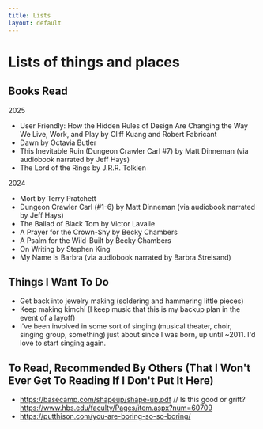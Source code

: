 ```yaml
---
title: Lists
layout: default
---
```


# Lists of things and places

## Books Read
2025
- User Friendly: How the Hidden Rules of Design Are Changing the Way We Live, Work, and Play by Cliff Kuang and Robert Fabricant
- Dawn by Octavia Butler
- This Inevitable Ruin (Dungeon Crawler Carl #7) by Matt Dinneman (via audiobook narrated by Jeff Hays)
- The Lord of the Rings by J.R.R. Tolkien

2024
- Mort by Terry Pratchett
- Dungeon Crawler Carl (#1-6) by Matt Dinneman (via audiobook narrated by Jeff Hays)
- The Ballad of Black Tom by Victor Lavalle
- A Prayer for the Crown-Shy by Becky Chambers
- A Psalm for the Wild-Built by Becky Chambers
- On Writing by Stephen King
- My Name Is Barbra (via audiobook narrated by Barbra Streisand)

## Things I Want To Do
- Get back into jewelry making (soldering and hammering little pieces)
- Keep making kimchi (I keep music that this is my backup plan in the event of a layoff)
- I've been involved in some sort of singing (musical theater, choir, singing group, something) just about since I was born, up until ~2011. I'd love to start singing again. 


## To Read, Recommended By Others (That I Won't Ever Get To Reading If I Don't Put It Here)
- https://basecamp.com/shapeup/shape-up.pdf // Is this good or grift? https://www.hbs.edu/faculty/Pages/item.aspx?num=60709
- https://putthison.com/you-are-boring-so-so-boring/